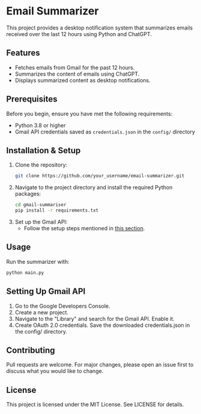 # Email Summarizer

This project provides a desktop notification system that summarizes emails received over the last 12 hours using Python and ChatGPT.

## Features

- Fetches emails from Gmail for the past 12 hours.
- Summarizes the content of emails using ChatGPT.
- Displays summarized content as desktop notifications.

## Prerequisites

Before you begin, ensure you have met the following requirements:

- Python 3.8 or higher
- Gmail API credentials saved as `credentials.json` in the `config/` directory

## Installation & Setup

1. Clone the repository:
    ```sh
    git clone https://github.com/your_username/email-summarizer.git
    ```
2. Navigate to the project directory and install the required Python packages:
    ```sh
    cd gmail-summariser
    pip install -r requirements.txt
    ```
3. Set up the Gmail API:
   * Follow the setup steps mentioned in [this section](#setting-up-gmail-api).
   
## Usage
Run the summarizer with:
```sh
python main.py
```

## Setting Up Gmail API
1. Go to the Google Developers Console.
2. Create a new project.
3. Navigate to the "Library" and search for the Gmail API. Enable it.
4. Create OAuth 2.0 credentials. Save the downloaded credentials.json in the config/ directory.

## Contributing
Pull requests are welcome. For major changes, please open an issue first to discuss what you would like to change.

## License
This project is licensed under the MIT License. See LICENSE for details.
